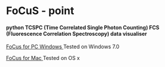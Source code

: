 
<html>
<head>
</head>
<body>
<H1>FoCuS - point</H1>

<H4>python TCSPC (Time Correlated Single Photon Counting) FCS (Fluorescence Correlation Spectroscopy)  data visualiser </H4>

<a href="http://sara.molbiol.ox.ac.uk/dwaithe/software/FoCuS_point_pc_1_9.zip">FoCus for PC Windows </a>Tested on Windows 7.0

<a href="http://sara.molbiol.ox.ac.uk/dwaithe/software/FoCuS_point_mac_1_9.zip">FoCus for Mac </a>Tested on OS x

</body>
</html>